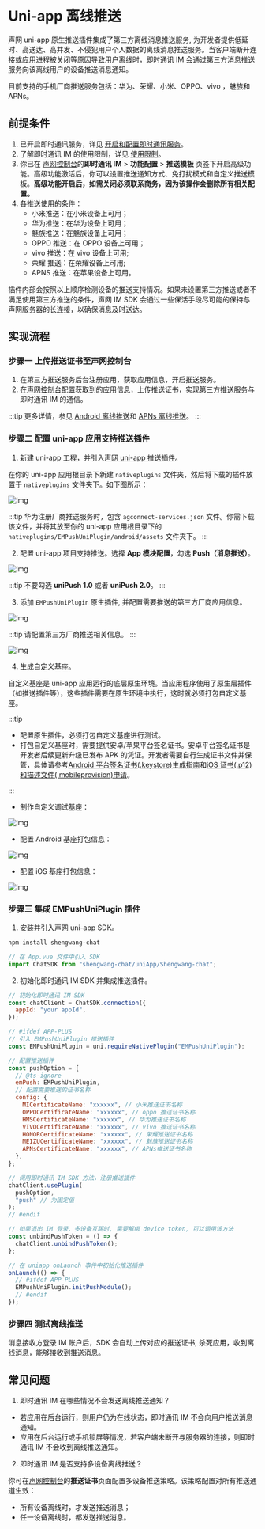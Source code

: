 # Uni-app 离线推送

声网 uni-app 原生推送插件集成了第三方离线消息推送服务, 为开发者提供低延时、高送达、高并发、不侵犯用户个人数据的离线消息推送服务。当客户端断开连接或应用进程被关闭等原因导致用户离线时，即时通讯 IM 会通过第三方消息推送服务向该离线用户的设备推送消息通知。

目前支持的手机厂商推送服务包括：华为、荣耀、小米、OPPO、vivo ，魅族和 APNs。

## 前提条件

1. 已开启即时通讯服务，详见 [开启和配置即时通讯服务](enable_im.html)。
2. 了解即时通讯 IM 的使用限制，详见 [使用限制](limitation.html)。
3. 你已在 [声网控制台](https://console.shengwang.cn/overview)的**即时通讯 IM** > **功能配置** > **推送模板** 页签下开启高级功能。高级功能激活后，你可以设置推送通知方式、免打扰模式和自定义推送模板。**高级功能开启后，如需关闭必须联系商务，因为该操作会删除所有相关配置。**
4. 各推送使用的条件：
   - 小米推送：在小米设备上可用；
   - 华为推送：在华为设备上可用；
   - 魅族推送：在魅族设备上可用；
   - OPPO 推送：在 OPPO 设备上可用；
   - vivo 推送：在 vivo 设备上可用;
   - 荣耀 推送：在荣耀设备上可用;
   - APNS 推送：在苹果设备上可用。

插件内部会按照以上顺序检测设备的推送支持情况。如果未设置第三方推送或者不满足使用第三方推送的条件，声网 IM SDK 会通过一些保活手段尽可能的保持与声网服务器的长连接，以确保消息及时送达。

## 实现流程

### 步骤一 上传推送证书至声网控制台

1. 在第三方推送服务后台注册应用，获取应用信息，开启推送服务。
2. 在[声网控制台](https://console.shengwang.cn/overview)配置获取到的应用信息，上传推送证书，实现第三方推送服务与即时通讯 IM 的通信。

:::tip
更多详情，参见 [Android 离线推送](/docs/sdk/android/push/push_fcm.html)和 [APNs 离线推送](/docs/sdk/ios/push/push_apns.html)。
:::

### 步骤二 配置 uni-app 应用支持推送插件

1. 新建 uni-app 工程，并引入[声网 uni-app 推送插件](https://download.shengwang.cn/sdk/release/EMPushUniPlugin_v1.0.0.zip)。

在你的 uni-app 应用根目录下新建 `nativeplugins` 文件夹，然后将下载的插件放置于 `nativeplugins` 文件夹下。如下图所示：

![img](/images/applet/push_tip.png)

:::tip
华为注册厂商推送服务时，包含 `agconnect-services.json` 文件。你需下载该文件，并将其放至你的 uni-app 应用根目录下的 `nativeplugins/EMPushUniPlugin/android/assets` 文件夹下。
:::

2. 配置 uni-app 项目支持推送。选择 **App 模块配置**，勾选 **Push（消息推送）**。

![img](/images/applet/push_tip1.png)

:::tip
不要勾选 **uniPush 1.0** 或者 **uniPush 2.0**。
:::

3. 添加 `EMPushUniPlugin` 原生插件, 并配置需要推送的第三方厂商应用信息。

![img](/images/applet/push_tip2.png)

:::tip
请配置第三方厂商推送相关信息。
:::

![img](/images/applet/push_tip3.png)

4. 生成自定义基座。

自定义基座是 uni-app 应用运行的底层原生环境。当应用程序使用了原生层插件（如推送插件等），这些插件需要在原生环境中执行，这时就必须打包自定义基座。

:::tip

- 配置原生插件，必须打包自定义基座进行测试。
- 打包自定义基座时，需要提供安卓/苹果平台签名证书。安卓平台签名证书是开发者后续更新升级已发布 APK 的凭证。开发者需要自行生成证书文件并保管，具体请参考[Android 平台签名证书(.keystore)生成指南](https://ask.dcloud.net.cn/article/35777)和[iOS 证书(.p12)和描述文件(.mobileprovision)申请](https://ask.dcloud.net.cn/article/152)。

:::

- 制作自定义调试基座：

![img](/images/applet/push_tip4.png)

- 配置 Android 基座打包信息：

![img](/images/applet/push_tip5.png)

- 配置 iOS 基座打包信息：

![img](/images/applet/push_tip6.png)

### 步骤三 集成 EMPushUniPlugin 插件

1. 安装并引入声网 uni-app SDK。

```bash
npm install shengwang-chat
```

```javascript
// 在 App.vue 文件中引入 SDK
import ChatSDK from "shengwang-chat/uniApp/Shengwang-chat";
```

2. 初始化即时通讯 IM SDK 并集成推送插件。

```javascript
// 初始化即时通讯 IM SDK
const chatClient = ChatSDK.connection({
  appId: "your appId",
});

// #ifdef APP-PLUS
// 引入 EMPushUniPlugin 推送插件
const EMPushUniPlugin = uni.requireNativePlugin("EMPushUniPlugin");

// 配置推送插件
const pushOption = {
  // @ts-ignore
  emPush: EMPushUniPlugin,
  // 配置需要推送的证书名称
  config: {
    MICertificateName: "xxxxxx", // 小米推送证书名称
    OPPOCertificateName: "xxxxxx", // oppo 推送证书名称
    HMSCertificateName: "xxxxxx", // 华为推送证书名称
    VIVOCertificateName: "xxxxxx", // vivo 推送证书名称
    HONORCertificateName: "xxxxxx", // 荣耀推送证书名称
    MEIZUCertificateName: "xxxxxx", // 魅族推送证书名称
    APNsCertificateName: "xxxxxx", // APNs推送证书名称
  },
};

// 调用即时通讯 IM SDK 方法，注册推送插件
chatClient.usePlugin(
  pushOption,
  "push" // 为固定值
);
// #endif

// 如果退出 IM 登录、多设备互踢时, 需要解绑 device token, 可以调用该方法
const unbindPushToken = () => {
  chatClient.unbindPushToken();
};

// 在 uniapp onLaunch 事件中初始化推送插件
onLaunch(() => {
  // #ifdef APP-PLUS
  EMPushUniPlugin.initPushModule();
  // #endif
});
```

### 步骤四 测试离线推送

消息接收方登录 IM 账户后，SDK 会自动上传对应的推送证书, 杀死应用，收到离线消息，能够接收到推送消息。

## 常见问题

1. 即时通讯 IM 在哪些情况不会发送离线推送通知？

- 若应用在后台运行，则用户仍为在线状态，即时通讯 IM 不会向用户推送消息通知。
- 应用在后台运行或手机锁屏等情况，若客户端未断开与服务器的连接，则即时通讯 IM 不会收到离线推送通知。

2. 即时通讯 IM 是否支持多设备离线推送？

你可在[声网控制台](https://console.shengwang.cn/overview)的**推送证书**页面配置多设备推送策略。该策略配置对所有推送通道生效：

- 所有设备离线时，才发送推送消息；
- 任一设备离线时，都发送推送消息。
